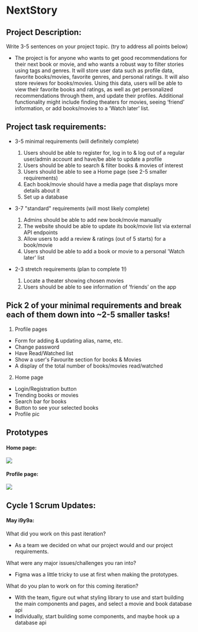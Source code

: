 # NextStory
## Project Description: 
Write 3-5 sentences on your project topic. (try to address all points below)
- The project is for anyone who wants to get good recommendations for their 
next book or movie, and who wants a robust way to filter stories using tags and genres. 
It will store user data such as profile data, favorite books/movies, favorite genres, 
and personal ratings. It will also store reviews for books/movies. Using this data, users 
will be able to view their favorite books and ratings, as well as get personalized recommendations 
through them, and update their profiles. Additional functionality might include finding theaters 
for movies, seeing ‘friend’ information, or add books/movies to a ‘Watch later’ list.


## Project task requirements:
- 3-5 minimal requirements (will definitely complete)
  1. Users should be able to register for, log in to & log out of a regular user/admin account and have/be able to update a profile
  1. Users should be able to search & filter books & movies of interest
  1. Users should be able to see a Home page (see 2-5 smaller requirements)
  1. Each book/movie should have a media page that displays more details about it
  1. Set up a database

- 3-7 "standard" requirements (will most likely complete)
  1. Admins should be able to add new book/movie manually
  1. The website should be able to update its book/movie list via external API endpoints
  1. Allow users to add a review & ratings (out of 5 starts) for a book/movie
  1. Users should be able to add a book or movie to a personal 'Watch later' list

- 2-3 stretch requirements (plan to complete 1!)
  1. Locate a theater showing chosen movies
  1. Users should be able to see information of ‘friends’ on the app

## Pick 2 of your minimal requirements and break each of them down into ~2-5 smaller tasks!
1. Profile pages
  - Form for adding & updating alias, name, etc.
  - Change password
  - Have Read/Watched list
  - Show a user's Favourite section for books & Movies
  - A display of the total number of books/movies read/watched

2. Home page
  - Login/Registration button
  - Trending books or movies
  - Search bar for books
  - Button to see your selected books
  - Profile pic
  
  
## Prototypes
#### Home page:
![](./HomePNG.png)

#### Profile page:
![](./ProfilePNG.png)


## Cycle 1 Scrum Updates:
#### May i9y9a: 
What did you work on this past iteration?
 - As a team we decided on what our project would and our project requirements.

What were any major issues/challenges you ran into?
 - Figma was a little tricky to use at first when making the prototypes.

What do you plan to work on for this coming iteration?
 - With the team, figure out what styling library to use and start building the main components and pages, and select a movie and book database api
 - Individually, start building some components, and maybe hook up a database api
